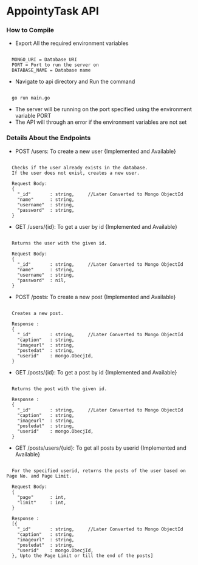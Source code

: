 # AppointyTask API

### How to Compile

- Export All the required environment variables
<pre><code>
  MONGO_URI = Database URI
  PORT = Port to run the server on
  DATABASE_NAME = Database name
</code></pre>

- Navigate to api directory and Run the command
<pre><code>
  go run main.go
</code></pre>

- The server will be running on the port specified using the environment variable PORT
- The API will through an error if the environment variables are not set


### Details About the Endpoints

- POST /users: To create a new user   {Implemented and Available}
<pre><code>
  Checks if the user already exists in the database.
  If the user does not exist, creates a new user.

  Request Body:
  {
    "_id"       : string,     //Later Converted to Mongo ObjectId
    "name"      : string,
    "username"  : string,
    "password"  : string,
  }
</code></pre>


- GET /users/{id}: To get a user by id  {Implemented and Available}
<pre><code>
  Returns the user with the given id.

  Request Body:
  {
    "_id"       : string,     //Later Converted to Mongo ObjectId
    "name"      : string,
    "username"  : string,
    "password"  : nil,
  }
</code></pre>
- POST /posts: To create a new post    {Implemented and Available}  
<pre><code>
  Creates a new post.

  Response :
  {
    "_id"       : string,     //Later Converted to Mongo ObjectId
    "caption"   : string,
    "imageurl"  : string,
    "postedat"  : string,
    "userid"    : mongo.ObecjId,     
  }
</code></pre>
- GET /posts/{id}: To get a post by id    {Implemented and Available}
<pre><code>
  Returns the post with the given id.

  Response :
  {
    "_id"       : string,     //Later Converted to Mongo ObjectId
    "caption"   : string,
    "imageurl"  : string,
    "postedat"  : string,
    "userid"    : mongo.ObecjId,     
  }
</code></pre>
- GET /posts/users/{uid}: To get all posts by userid  {Implemented and Available}
<pre><code>
  For the specified userid, returns the posts of the user based on Page No. and Page Limit.

  Request Body:
  {
    "page"      : int,
    "limit"     : int,
  }

  Response :
  [{
    "_id"       : string,     //Later Converted to Mongo ObjectId
    "caption"   : string,
    "imageurl"  : string,
    "postedat"  : string,
    "userid"    : mongo.ObecjId,     
  }, Upto the Page Limit or till the end of the posts]
</code></pre>


